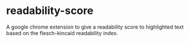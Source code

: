 # readability-score
A google chrome extension to give a readability score to highlighted text based on the flesch-kincaid readability index.
